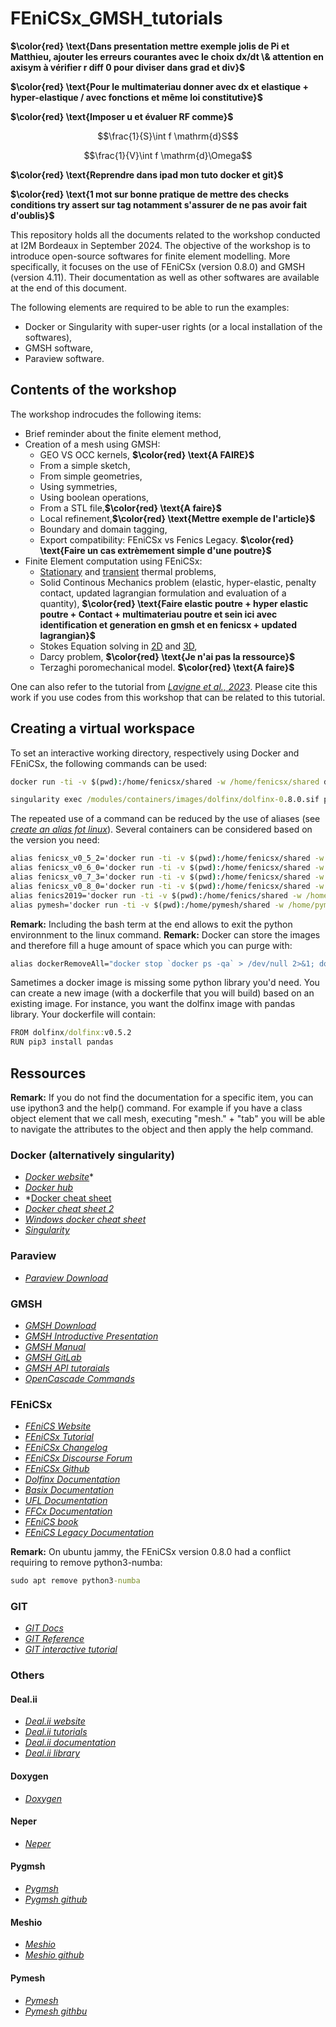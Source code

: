 # FEniCSx_GMSH_tutorials

**$`\color{red} \text{Dans presentation mettre exemple jolis de Pi et Matthieu, ajouter les erreurs courantes avec le choix dx/dt \& attention en axisym à vérifier r diff 0 pour diviser dans grad et div}`$**

**$`\color{red} \text{Pour le multimateriau donner avec dx et elastique + hyper-elastique / avec fonctions et même loi constitutive}`$**

**$`\color{red} \text{Imposer u et évaluer RF comme}`$**

```math
\frac{1}{S}\int f \mathrm{d}S
```
```math
\frac{1}{V}\int f \mathrm{d}\Omega
```

**$`\color{red} \text{Reprendre dans ipad mon tuto docker et git}`$**

**$`\color{red} \text{1 mot sur bonne pratique de mettre des checks conditions try assert sur tag notamment s'assurer de ne pas avoir fait d'oublis}`$**

This repository holds all the documents related to the workshop conducted at I2M Bordeaux in September 2024. The objective of the workshop is to introduce open-source softwares for finite element modelling. More specifically, it focuses on the use of FEniCSx (version 0.8.0) and GMSH (version 4.11). Their documentation as well as other softwares are available at the end of this document. 

The following elements are required to be able to run the examples:
- Docker or Singularity with super-user rights (or a local installation of the softwares),
- GMSH software,
- Paraview software.

## Contents of the workshop

The workshop indrocudes the following items:
- Brief reminder about the finite element method,
- Creation of a mesh using GMSH:
  * GEO VS OCC kernels, **$`\color{red} \text{A FAIRE}`$**
  * From a simple sketch,
  * From simple geometries,
  * Using symmetries,
  * Using boolean operations,
  * From a STL file,**$`\color{red} \text{A faire}`$**
  * Local refinement,**$`\color{red} \text{Mettre exemple de l'article}`$**
  * Boundary and domain tagging,
  * Export compatibility: FEniCSx vs Fenics Legacy. **$`\color{red} \text{Faire un cas extrèmement simple d'une poutre}`$**
- Finite Element computation using FEniCSx:
  * [Stationary](https://github.com/Th0masLavigne/FEniCSx_GMSH_tutorials/tree/6adb233dd2ca19caa52c8e56ad904a39323b2edd/thermique_diri-robin) and [transient](https://github.com/Th0masLavigne/FEniCSx_GMSH_tutorials/tree/6adb233dd2ca19caa52c8e56ad904a39323b2edd/thermique_diri-robin-transitoire) thermal problems,
  * Solid Continous Mechanics problem (elastic, hyper-elastic, penalty contact, updated lagrangian formulation and evaluation of a quantity), **$`\color{red} \text{Faire elastic poutre + hyper elastic poutre + Contact + multimateriau poutre et sein ici avec identification et generation en gmsh et en fenicsx + updated lagrangian}`$**
  * Stokes Equation solving in [2D](https://github.com/Th0masLavigne/FEniCSx_GMSH_tutorials/tree/6adb233dd2ca19caa52c8e56ad904a39323b2edd/Stokes_2D) and [3D](https://github.com/Th0masLavigne/FEniCSx_GMSH_tutorials/tree/6adb233dd2ca19caa52c8e56ad904a39323b2edd/Stokes_3D_half),
  * Darcy problem, **$`\color{red} \text{Je n'ai pas la ressource}`$**
  * Terzaghi poromechanical model. **$`\color{red} \text{A faire}`$**

One can also refer to the tutorial from *[Lavigne et al., 2023](https://doi.org/10.1016/j.jmbbm.2023.105902)*. Please cite this work if you use codes from this workshop that can be related to this tutorial.

## Creating a virtual workspace

To set an interactive working directory, respectively using Docker and FEniCSx, the following commands can be used:
```cmd
docker run -ti -v $(pwd):/home/fenicsx/shared -w /home/fenicsx/shared dolfinx/dolfinx:v0.8.0
```

```cmd
singularity exec /modules/containers/images/dolfinx/dolfinx-0.8.0.sif python3 file.py
```

The repeated use of a command can be reduced by the use of aliases (see *[create an alias fot linux](https://www.malekal.com/comment-creer-un-alias-linux/)*). Several containers can be considered based on the version you need:

```cmd
alias fenicsx_v0_5_2='docker run -ti -v $(pwd):/home/fenicsx/shared -w /home/fenicsx/shared th0maslavigne/dolfinx:v0.5.2'
alias fenicsx_v0_6_0='docker run -ti -v $(pwd):/home/fenicsx/shared -w /home/fenicsx/shared dolfinx/dolfinx:v0.6.0'
alias fenicsx_v0_7_3='docker run -ti -v $(pwd):/home/fenicsx/shared -w /home/fenicsx/shared dolfinx/dolfinx:v0.7.3'
alias fenicsx_v0_8_0='docker run -ti -v $(pwd):/home/fenicsx/shared -w /home/fenicsx/shared dolfinx/dolfinx:v0.8.0'
alias fenics2019='docker run -ti -v $(pwd):/home/fenics/shared -w /home/fenics/shared pymor/fenics_py3.9 bash'
alias pymesh='docker run -ti -v $(pwd):/home/pymesh/shared -w /home/pymesh/shared pymesh/pymesh bash'
```
**Remark:** Including the bash term at the end allows to exit the python environnment to the linux command.
**Remark:** Docker can store the images and therefore fill a huge amount of space which you can purge with:
```cmd
alias dockerRemoveAll="docker stop `docker ps -qa` > /dev/null 2>&1; docker system prune --volumes --all;"
```

Sametimes a docker image is missing some python library you'd need. You can create a new image (with a dockerfile that you will build) based on an existing image. For instance, you want the dolfinx image with pandas library. Your dockerfile will contain:
```cmd
FROM dolfinx/dolfinx:v0.5.2
RUN pip3 install pandas
```

## Ressources
**Remark:** If you do not find the documentation for a specific item, you can use ipython3 and the help() command. For example if you have a class object element that we call mesh, executing "mesh." + "tab" you will be able to navigate the attributes to the object and then apply the help command.

### Docker (alternatively singularity)
- *[Docker website](https://www.docker.com/products/docker-desktop/)**
- *[Docker hub](https://hub.docker.com/)*
- *[Docker cheat sheet](https://docs.docker.com/get-started/docker_cheatsheet.pdf)
- *[Docker cheat sheet 2](https://dockerlabs.collabnix.com/docker/cheatsheet/)*
- *[Windows docker cheat sheet](https://gist.github.com/danijeljw/a7a2553bd06742648172363ce3983a9a)*
- *[Singularity](https://docs.sylabs.io/guides/3.5/user-guide/introduction.html)*

### Paraview
- *[Paraview Download](https://www.paraview.org/download/)*

### GMSH 
- *[GMSH Download](https://gmsh.info/)*
- *[GMSH Introductive Presentation]([https://duckduckgo.com](https://gmsh.info/doc/course/general_overview.pdf))*
- *[GMSH Manual](https://gmsh.info/doc/texinfo/gmsh.html)*
- *[GMSH GitLab](https://gitlab.onelab.info/gmsh/gmsh)*
- *[GMSH API tutoraials](https://bthierry.pages.math.cnrs.fr/tutorial/gmsh/api/)*
- *[OpenCascade Commands](https://koehlerson.github.io/gmsh.jl/dev/occ/occ/)*

### FEniCSx
- *[FEniCS Website](https://fenicsproject.org/)*
- *[FEniCSx Tutorial](https://jsdokken.com/dolfinx-tutorial/)*
- *[FEniCSx Changelog](https://github.com/FEniCS/dolfinx/releases)*
- *[FEniCSx Discourse Forum](https://fenicsproject.discourse.group/)*
- *[FEniCSx Github](https://github.com/orgs/FEniCS/repositories)*
- *[Dolfinx Documentation](https://docs.fenicsproject.org/dolfinx/v0.8.0/python/)*
- *[Basix Documentation](https://docs.fenicsproject.org/basix/v0.8.0/python/)*
- *[UFL Documentation](https://fenics.readthedocs.io/projects/ufl/en/latest/)*
- *[FFCx Documentation](https://docs.fenicsproject.org/ffcx/main/)*
- *[FEniCS book](https://launchpadlibrarian.net/83776282/fenics-book-2011-10-27-final.pdf)*
- *[FEniCS Legacy Documentation](https://fenicsproject.org/olddocs/)*

**Remark:** On ubuntu jammy, the FEniCSx version 0.8.0 had a conflict requiring to remove python3-numba:
```cmd
sudo apt remove python3-numba
```
### GIT
- *[GIT Docs](https://docs.github.com/en/get-started)*
- *[GIT Reference](https://git-scm.com/docs)*
- *[GIT interactive tutorial](https://learngitbranching.js.org/?locale=fr_FR)*

### Others
#### Deal.ii
- *[Deal.ii website](https://www.dealii.org/)*
- *[Deal.ii tutorials](https://www.dealii.org/current/doxygen/deal.II/Tutorial.html)*
- *[Deal.ii documentation](https://www.dealii.org/current/index.html)*
- *[Deal.ii library](https://www.dealii.org/current/doxygen/deal.II/index.html)*

#### Doxygen
- *[Doxygen](https://www.doxygen.nl/index.html)*

#### Neper
- *[Neper](https://neper.info/)*

#### Pygmsh
- *[Pygmsh](https://pypi.org/project/pygmsh/)*
- *[Pygmsh github](https://github.com/nschloe/pygmsh)*

#### Meshio
- *[Meshio](https://pypi.org/project/meshio/)*
- *[Meshio github](https://github.com/nschloe/meshio)*

#### Pymesh
- *[Pymesh](https://pymesh.readthedocs.io/en/latest/)*
- *[Pymesh githbu](https://github.com/PyMesh/PyMesh)*
